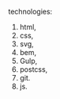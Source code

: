   technologies:

  1. html,
  2. css,
  3. svg,
  4. bem,
  5. Gulp,
  6. postcss,
  7. git.
  8. js.

